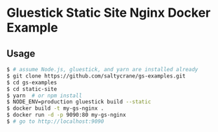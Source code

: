 # Gluestick Static Site Nginx Docker Example

## Usage

```bash
$ # assume Node.js, gluestick, and yarn are installed already
$ git clone https://github.com/saltycrane/gs-examples.git
$ cd gs-examples
$ cd static-site
$ yarn  # or npm install
$ NODE_ENV=production gluestick build --static
$ docker build -t my-gs-nginx .
$ docker run -d -p 9090:80 my-gs-nginx
$ # go to http://localhost:9090
```
